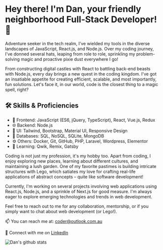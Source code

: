 # Hey there! I'm Dan, your friendly neighborhood Full-Stack Developer! 🚀

Adventure seeker in the tech realm, I've wielded my tools in the diverse landscapes of JavaScript, React.js, and Node.js. Over my coding journey, I've donned several hats, leaping from role to role, sprinkling my problem-solving magic and proactive pixie dust everywhere I go!

From constructing digital castles with React to battling back-end beasts with Node.js, every day brings a new quest in the coding kingdom. I've got an insatiable appetite for creating efficient, scalable, and most importantly, fun solutions. Let's face it, in our world, code is the closest thing to a magic spell, right?

## 🛠 Skills & Proficiencies
- 🚀 Frontend: JavaScript (ES6, jQuery, TypeScript), React, Vue.js, Redux
- 🌐 Backend: Node.js
- 🎨 UI: Tailwind, Bootstrap, Material UI, Responsive Design
- 💾 Databases: SQL, NoSQL, SQLite, MongoDB
- ⚙️ Others: Docker, Git, GitHub, PHP, Laravel, Wordpress, Elementor
- 🎲 Learning: Qwik, Remix, Gatsby

Coding is not just my profession, it's my hobby too. Apart from coding, I enjoy exploring new places, learning about different cultures, and maintaining a lush garden. One of my favorite pastimes is building intricate structures with Lego, which satiates my love for crafting real-life applications of abstract concepts – quite like software development!

Currently, I'm working on several projects involving web applications using React.js, Node.js, and a sprinkle of Next.js for good measure. I'm always eager to explore emerging technologies and trends in web development.

Feel free to reach out to me for any collaboration, mentorship, or if you simply want to chat about web development (or Lego!).

📫 You can reach me at: [coder@outlook.com.au](mailto:coder@outlook.com.au)

🔗 Connect with me on [LinkedIn](https://www.linkedin.com/in/dan-garden/)

![Dan's github stats](https://github-readme-stats.vercel.app/api?username=dan-garden&show_icons=true&theme=radical)


